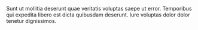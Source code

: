 Sunt ut mollitia deserunt quae veritatis voluptas saepe ut error. Temporibus qui expedita libero est dicta quibusdam deserunt. Iure voluptas dolor dolor tenetur dignissimos.